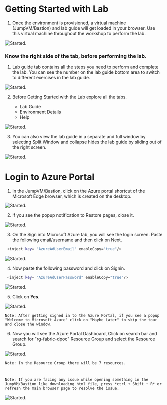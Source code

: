 # Getting Started with Lab

1. Once the environment is provisioned, a virtual machine (JumpVM/Bastion) and lab guide will get loaded in your browser. Use this virtual machine throughout the workshop to perform the lab. 


![Started.](GetStarted/Task1.png)


### Know the right side of the tab, before performing the lab.

1. Lab guide tab contains all the steps you need to perform and complete the lab. You can see the number on the lab guide bottom area to switch to different exercises in the lab guide.

![Started.](GetStarted/Task3.png)

2. Before Getting Started with the Lab explore all the tabs.

    - Lab Guide
    - Environment Details
    - Help

![Started.](GetStarted/Task4.png)


3. You can also view the lab guide in a separate and full window by selecting Split Window and collapse hides the lab guide by sliding out of the right screen.

![Started.](GetStarted/Task5.png)


# Login to Azure Portal

1. In the JumpVM/Bastion, click on the Azure portal shortcut of the Microsoft Edge browser, which is created on the desktop.

![Started.](GetStarted/Task6.png)

2. If you see the popup notification to Restore pages, close it.

![Started.](GetStarted/Task7.png)

3. On the Sign into Microsoft Azure tab, you will see the login screen. Paste the following email/username and then click on Next.

```BASH
 <inject key= "AzureAdUserEmail" enableCopy="true"/>
```

![Started.](GetStarted/Task8.png)

4. Now paste the following password and click on Signin.

```BASH
 <inject key= "AzureAdUserPassword" enableCopy="true"/>
```

![Started.](GetStarted/Task9.png)

5. Click on **Yes**.

![Started.](GetStarted/Task10.png)

`Note: After getting signed in to the Azure Portal, if you see a popup "Welcome to Microsoft Azure" click on "Maybe Later" to skip the tour and close the window.`

6. Now you will see the Azure Portal Dashboard, Click on search bar and search for "rg-fabric-dpoc" Resource Group and select the Resource Group.

![Started.](GetStarted/Task11.png)


`Note: In the Resource Group there will be 7 resources.`

#

`Note: If you are facing any issue while opening something in the JumpVM/Bastion like downloading html file, press *ctrl + Shift + R* or refresh the main browser page to resolve the issue.`

![Started.](GetStarted/Issue1.png)

